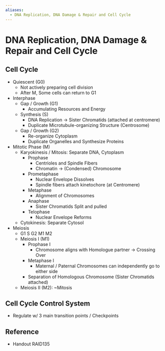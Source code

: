 ```yaml
---
aliases:
  - DNA Replication, DNA Damage & Repair and Cell Cycle
---
```


# DNA Replication, DNA Damage & Repair and Cell Cycle

## Cell Cycle

- Quiescent (G0)
	- Not actively preparing cell division
	- After M, Some cells can return to G1
- Interphase
	- Gap / Growth (G1)
		- Accumulating Resources and Energy
	- Synthesis (S)
		- DNA Replication → Sister Chromatids (attached at centromere)
		- Duplicate Microtubule-organizing Structure (Centrosome)
	- Gap / Growth (G2)
		- Re-organize Cytoplasm
		- Duplicate Organelles and Synthesize Proteins
- Mitotic Phase (M)
	- Karyokinesis / Mitosis: Separate DNA, Cytoplasm
		- Prophase
			- Centrioles and Spindle Fibers
			- Chromatin → (Condensed) Chromosome
		- Prometaphase
			- Nuclear Envelope Dissolves
			- Spindle fibers attach kinetochore (at Centromere)
		- Metaphase
			- Alignment of Chromosomes
		- Anaphase
			- Sister Chromatids Split and pulled
		- Telophase
			- Nuclear Envelope Reforms
	- Cytokinesis: Separate Cytosol
- Meiosis
	- G1 S G2 M1 M2
	- Meiosis I (M1)
		- Prophase I
			- Chromosome aligns with Homologue partner → Crossing Over
		- Metaphase I
			- Maternal / Paternal Chromosomes can independently go to either side
		- Separation of Homologous Chromosome (Sister Chromatids attached)
	- Meiosis II (M2): ~Mitosis
## Cell Cycle Control System
- Regulate w/ 3 main transition points / Checkpoints
## Reference

- Handout RAID135
